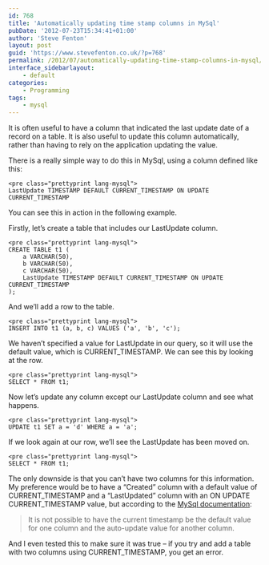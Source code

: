 ```yaml
---
id: 768
title: 'Automatically updating time stamp columns in MySql'
pubDate: '2012-07-23T15:34:41+01:00'
author: 'Steve Fenton'
layout: post
guid: 'https://www.stevefenton.co.uk/?p=768'
permalink: /2012/07/automatically-updating-time-stamp-columns-in-mysql/
interface_sidebarlayout:
    - default
categories:
    - Programming
tags:
    - mysql
---
```


It is often useful to have a column that indicated the last update date of a record on a table. It is also useful to update this column automatically, rather than having to rely on the application updating the value.

There is a really simple way to do this in MySql, using a column defined like this:

```
<pre class="prettyprint lang-mysql">
LastUpdate TIMESTAMP DEFAULT CURRENT_TIMESTAMP ON UPDATE CURRENT_TIMESTAMP
```

You can see this in action in the following example.

Firstly, let’s create a table that includes our LastUpdate column.

```
<pre class="prettyprint lang-mysql">
CREATE TABLE t1 (
    a VARCHAR(50),
    b VARCHAR(50),
    c VARCHAR(50),
    LastUpdate TIMESTAMP DEFAULT CURRENT_TIMESTAMP ON UPDATE CURRENT_TIMESTAMP
);
```

And we’ll add a row to the table.

```
<pre class="prettyprint lang-mysql">
INSERT INTO t1 (a, b, c) VALUES ('a', 'b', 'c');
```

We haven’t specified a value for LastUpdate in our query, so it will use the default value, which is CURRENT\_TIMESTAMP. We can see this by looking at the row.

```
<pre class="prettyprint lang-mysql">
SELECT * FROM t1;
```

Now let’s update any column except our LastUpdate column and see what happens.

```
<pre class="prettyprint lang-mysql">
UPDATE t1 SET a = 'd' WHERE a = 'a';
```

If we look again at our row, we’ll see the LastUpdate has been moved on.

```
<pre class="prettyprint lang-mysql">
SELECT * FROM t1;
```

The only downside is that you can’t have two columns for this information. My preference would be to have a “Created” column with a default value of CURRENT\_TIMESTAMP and a “LastUpdated” column with an ON UPDATE CURRENT\_TIMESTAMP value, but according to the [MySql documentation](http://dev.mysql.com/doc/refman/5.0/en/timestamp-initialization.html):

> It is not possible to have the current timestamp be the default value for one column and the auto-update value for another column.

And I even tested this to make sure it was true – if you try and add a table with two columns using CURRENT\_TIMESTAMP, you get an error.